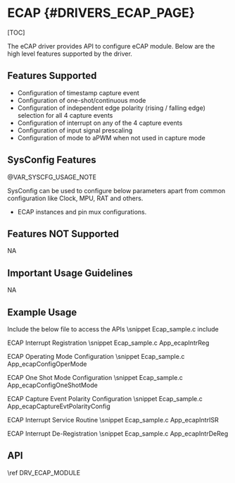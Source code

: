 # ECAP {#DRIVERS_ECAP_PAGE}

[TOC]

The eCAP driver provides API to configure eCAP module.
Below are the high level features supported by the driver.

## Features Supported

- Configuration of timestamp capture event
- Configuration of one-shot/continuous mode
- Configuration of independent edge polarity (rising / falling edge) selection for all 4 capture events
- Configuration of interrupt on any of the 4 capture events
- Configuration of input signal prescaling
- Configuration of mode to aPWM when not used in capture mode

## SysConfig Features

@VAR_SYSCFG_USAGE_NOTE

SysConfig can be used to configure below parameters apart from common configuration like Clock, MPU, RAT and others.
- ECAP instances and pin mux configurations.

## Features NOT Supported

NA

## Important Usage Guidelines

NA

## Example Usage

Include the below file to access the APIs
\snippet Ecap_sample.c include

ECAP Interrupt Registration
\snippet Ecap_sample.c App_ecapIntrReg

ECAP Operating Mode Configuration
\snippet Ecap_sample.c App_ecapConfigOperMode

ECAP One Shot Mode Configuration
\snippet Ecap_sample.c App_ecapConfigOneShotMode

ECAP Capture Event Polarity Configuration
\snippet Ecap_sample.c App_ecapCaptureEvtPolarityConfig

ECAP Interrupt Service Routine
\snippet Ecap_sample.c App_ecapIntrISR

ECAP Interrupt De-Registration
\snippet Ecap_sample.c App_ecapIntrDeReg

## API

\ref DRV_ECAP_MODULE
